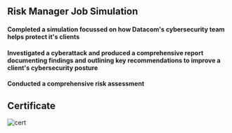 ## Risk Manager Job Simulation

#### Completed a simulation focussed on how Datacom's cybersecurity team helps protect it's clients

#### Investigated a cyberattack and produced a comprehensive report documenting findings and outlining key recommendations to improve a client's cybersecurity posture

#### Conducted a comprehensive risk assessment

## Certificate

![cert](https://github.com/user-attachments/assets/e9fc7eeb-fa6d-4aed-b613-9895f9e7ac79)
